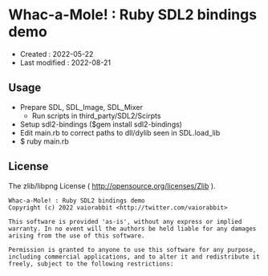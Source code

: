 <!-- -*- mode:markdown; coding:utf-8; -*- -->

# Whac-a-Mole! : Ruby SDL2 bindings demo #

*   Created : 2022-05-22
*   Last modified : 2022-08-21

## Usage ##

*   Prepare SDL, SDL_Image, SDL_Mixer
    *   Run scripts in third_party/SDL2/Scirpts
*   Setup sdl2-bindings ($gem install sdl2-bindings)
*   Edit main.rb to correct paths to dll/dylib seen in SDL.load_lib
*   $ ruby main.rb

## License ##

The zlib/libpng License ( http://opensource.org/licenses/Zlib ).

    Whac-a-Mole! : Ruby SDL2 bindings demo
    Copyright (c) 2022 vaiorabbit <http://twitter.com/vaiorabbit>

    This software is provided 'as-is', without any express or implied
    warranty. In no event will the authors be held liable for any damages
    arising from the use of this software.

    Permission is granted to anyone to use this software for any purpose,
    including commercial applications, and to alter it and redistribute it
    freely, subject to the following restrictions:
